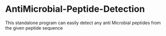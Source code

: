 # AntiMicrobial-Peptide-Detection
This standalone program can easily detect any anti Microbial peptides from the given peptide sequence
